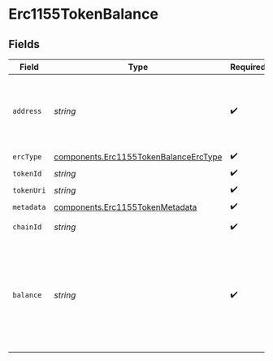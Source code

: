 # Erc1155TokenBalance


## Fields

| Field                                                                                           | Type                                                                                            | Required                                                                                        | Description                                                                                     | Example                                                                                         |
| ----------------------------------------------------------------------------------------------- | ----------------------------------------------------------------------------------------------- | ----------------------------------------------------------------------------------------------- | ----------------------------------------------------------------------------------------------- | ----------------------------------------------------------------------------------------------- |
| `address`                                                                                       | *string*                                                                                        | :heavy_check_mark:                                                                              | A wallet or contract address in mixed-case checksum encoding.                                   | 0x71C7656EC7ab88b098defB751B7401B5f6d8976F                                                      |
| `ercType`                                                                                       | [components.Erc1155TokenBalanceErcType](../../models/components/erc1155tokenbalanceerctype.md)  | :heavy_check_mark:                                                                              | N/A                                                                                             |                                                                                                 |
| `tokenId`                                                                                       | *string*                                                                                        | :heavy_check_mark:                                                                              | N/A                                                                                             |                                                                                                 |
| `tokenUri`                                                                                      | *string*                                                                                        | :heavy_check_mark:                                                                              | N/A                                                                                             |                                                                                                 |
| `metadata`                                                                                      | [components.Erc1155TokenMetadata](../../models/components/erc1155tokenmetadata.md)              | :heavy_check_mark:                                                                              | N/A                                                                                             |                                                                                                 |
| `chainId`                                                                                       | *string*                                                                                        | :heavy_check_mark:                                                                              | The evm chain id.                                                                               | 43114                                                                                           |
| `balance`                                                                                       | *string*                                                                                        | :heavy_check_mark:                                                                              | The address balance for the token, in units specified by the `decimals` value for the contract. | 2000000000000000000                                                                             |
